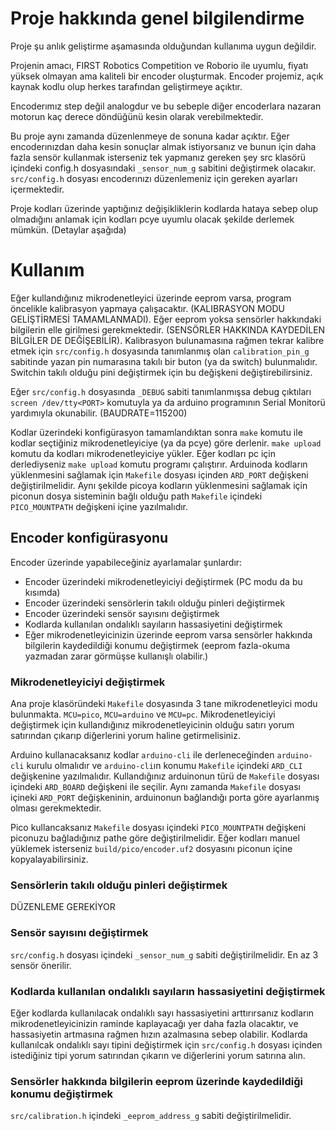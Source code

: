 # Proje hakkında genel bilgilendirme

Proje şu anlık geliştirme aşamasında olduğundan kullanıma uygun değildir.

Projenin amacı, FIRST Robotics Competition ve Roborio ile uyumlu, fiyatı yüksek olmayan ama kaliteli bir encoder oluşturmak.
Encoder projemiz, açık kaynak kodlu olup herkes tarafından geliştirmeye açıktır. 

Encoderımız step değil analogdur ve bu sebeple diğer encoderlara nazaran motorun kaç derece döndüğünü kesin olarak verebilmektedir.

Bu proje aynı zamanda düzenlenmeye de sonuna kadar açıktır. Eğer encoderınızdan daha kesin sonuçlar almak istiyorsanız ve bunun için 
daha fazla sensör kullanmak isterseniz tek yapmanız gereken şey src klasörü içindeki config.h dosyasındaki `_sensor_num_g` sabitini değiştirmek 
olacakır. `src/config.h` dosyası encoderınızı düzenlemeniz için gereken ayarları içermektedir.

Proje kodları üzerinde yaptığınız değişikliklerin kodlarda hataya sebep olup olmadığını anlamak için kodları pcye uyumlu olacak şekilde derlemek mümkün.
(Detaylar aşağıda)

# Kullanım

Eğer kullandığınız mikrodenetleyici üzerinde eeprom varsa, program öncelikle kalibrasyon yapmaya çalışacaktır. (KALIBRASYON MODU GELİŞTİRMESİ TAMAMLANMADI). 
Eğer eeprom yoksa sensörler hakkındaki bilgilerin elle girilmesi gerekmektedir. (SENSÖRLER HAKKINDA KAYDEDİLEN BİLGİLER DE DEĞİŞEBİLİR).
Kalibrasyon bulunamasına rağmen tekrar kalibre etmek için `src/config.h` dosyasında tanımlanmış olan `calibration_pin_g` sabitinde yazan pin numarasına takılı bir buton (ya da switch) bulunmalıdır.
Switchin takılı olduğu pini değiştirmek için bu değişkeni değiştirebilirsiniz.

Eğer `src/config.h` dosyasında `_DEBUG` sabiti tanımlanmışsa debug çıktıları `screen /dev/tty<PORT>` komutuyla ya da arduino programının Serial Monitorü yardımıyla okunabilir. (BAUDRATE=115200)

Kodlar üzerindeki konfigürasyon tamamlandıktan sonra `make` komutu ile kodlar seçtiğiniz mikrodenetleyiciye (ya da pcye) göre derlenir. `make upload` komutu da kodları mikrodenetleyiciye yükler.
Eğer kodları pc için derlediyseniz `make upload` komutu programı çalıştırır.
Arduinoda kodların yüklenmesini sağlamak için `Makefile` dosyası içinden `ARD_PORT` değişkeni değiştirilmelidir.
Aynı şekilde picoya kodların yüklenmesini sağlamak için piconun dosya sisteminin bağlı olduğu path `Makefile` içindeki `PICO_MOUNTPATH` değişkeni içine yazılmalıdır.

## Encoder konfigürasyonu

Encoder üzerinde yapabileceğiniz ayarlamalar şunlardır:
 * Encoder üzerindeki mikrodenetleyiciyi değiştirmek (PC modu da bu kısımda)
 * Encoder üzerindeki sensörlerin takılı olduğu pinleri değiştirmek
 * Encoder üzerindeki sensör sayısını değiştirmek
 * Kodlarda kullanılan ondalıklı sayıların hassasiyetini değiştirmek
 * Eğer mikrodenetleyicinizin üzerinde eeprom varsa sensörler hakkında bilgilerin kaydedildiği konumu değiştirmek (eeprom fazla-okuma yazmadan zarar görmüşse kullanışlı olabilir.)

### Mikrodenetleyiciyi değiştirmek
Ana proje klasöründeki `Makefile` dosyasında 3 tane mikrodenetleyici modu bulunmakta. `MCU=pico`, `MCU=arduino` ve `MCU=pc`.
Mikrodenetleyiciyi değiştirmek için kullandığınız mikrodenetleyicinin olduğu satırı yorum satırından çıkarıp diğerlerini yorum haline getirmelisiniz.

Arduino kullanacaksanız kodlar `arduino-cli` ile derleneceğinden `arduino-cli` kurulu olmalıdır ve `arduino-cli`ın konumu `Makefile` içindeki `ARD_CLI` değişkenine yazılmalıdır.
Kullandığınız arduinonun türü de `Makefile` dosyası içindeki `ARD_BOARD` değişkeni ile seçilir. Aynı zamanda `Makefile` dosyası içineki `ARD_PORT` değişkeninin, arduinonun bağlandığı porta göre ayarlanmış olması gerekmektedir.

Pico kullancaksanız `Makefile` dosyası içindeki `PICO_MOUNTPATH` değişkeni piconuzu bağladığınız pathe göre değiştirilmelidir. Eğer kodları manuel yüklemek isterseniz `build/pico/encoder.uf2` dosyasını piconun içine kopyalayabilirsiniz.

### Sensörlerin takılı olduğu pinleri değiştirmek
DÜZENLEME GEREKİYOR

### Sensör sayısını değiştirmek
`src/config.h` dosyası içindeki `_sensor_num_g` sabiti değiştirilmelidir. En az 3 sensör önerilir.

### Kodlarda kullanılan ondalıklı sayıların hassasiyetini değiştirmek
Eğer kodlarda kullanılacak ondalıklı sayı hassasiyetini arttırırsanız kodların mikrodenetleyicinizin raminde kaplayacağı yer daha fazla olacaktır, ve hassasiyetin artmasına rağmen hızın azalmasına sebep olabilir.
Kodlarda kullanılcak ondalıklı sayı tipini değiştirmek için `src/config.h` dosyası içinden istediğiniz tipi yorum satırından çıkarın ve diğerlerini yorum satırına alın.

### Sensörler hakkında bilgilerin eeprom üzerinde kaydedildiği konumu değiştirmek
`src/calibration.h` içindeki `_eeprom_address_g` sabiti değiştirilmelidir.




